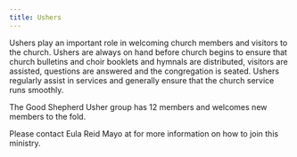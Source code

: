 ```yaml
---
title: Ushers
---
```

Ushers play an important role in welcoming church members and visitors to the church.  Ushers are always on hand before church begins to ensure that church bulletins and choir booklets and hymnals are distributed,  visitors are assisted, questions are answered and the congregation is seated.  Ushers regularly assist in services and generally ensure that the church service runs smoothly. 

The Good Shepherd Usher group has 12 members and welcomes new members to the fold.

Please contact Eula Reid Mayo at   for more information on how to join this ministry. 
